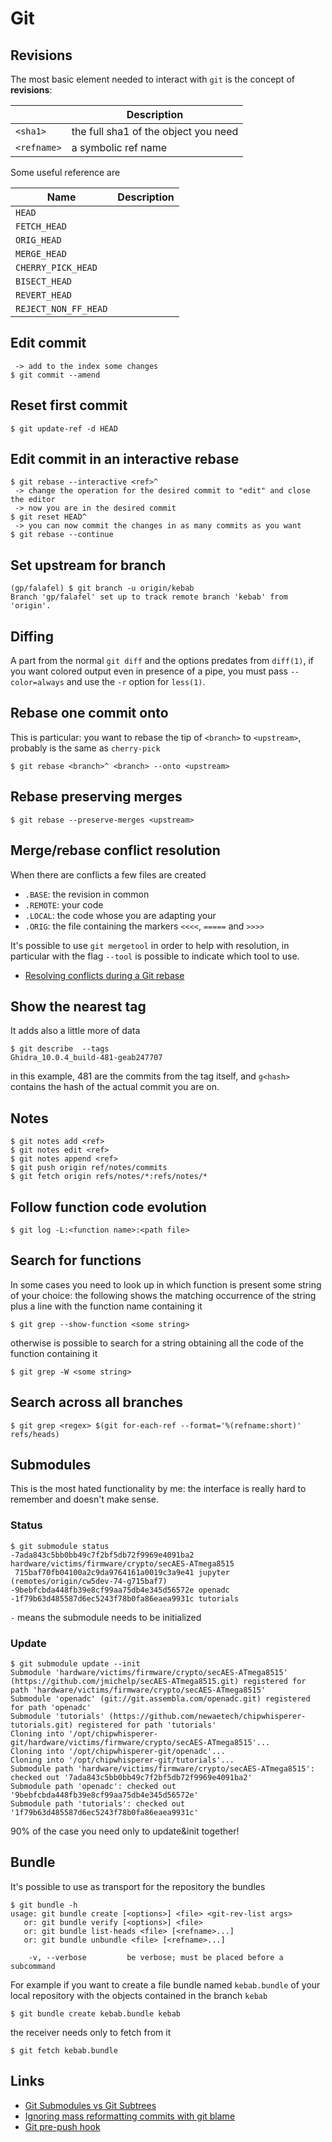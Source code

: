 # Git

## Revisions

The most basic element needed to interact with ``git`` is the concept of
**revisions**:

| | Description |
|-|-------------|
| ``<sha1>`` | the full sha1 of the object you need |
| ``<refname>`` | a symbolic ref name |


Some useful reference are

| Name | Description |
|------|-------------|
| ``HEAD`` | |
| ``FETCH_HEAD`` | |
| ``ORIG_HEAD`` | |
| ``MERGE_HEAD`` | |
| ``CHERRY_PICK_HEAD`` | |
| ``BISECT_HEAD`` | |
| ``REVERT_HEAD`` | |
| ``REJECT_NON_FF_HEAD`` | |

## Edit commit

```
 -> add to the index some changes
$ git commit --amend
```

## Reset first commit

```
$ git update-ref -d HEAD
```

## Edit commit in an interactive rebase

```
$ git rebase --interactive <ref>^
 -> change the operation for the desired commit to "edit" and close the editor
 -> now you are in the desired commit
$ git reset HEAD^
 -> you can now commit the changes in as many commits as you want
$ git rebase --continue
```

## Set upstream for branch

```
(gp/falafel) $ git branch -u origin/kebab
Branch 'gp/falafel' set up to track remote branch 'kebab' from 'origin'.
```

## Diffing

A part from the normal ``git diff`` and the options predates from ``diff(1)``,
if you want colored output even in presence of a pipe, you must pass
``--color=always`` and use the ``-r`` option for ``less(1)``.

## Rebase one commit onto

This is particular: you want to rebase the tip of ``<branch>`` to ``<upstream>``,
probably is the same as ``cherry-pick``

```
$ git rebase <branch>^ <branch> --onto <upstream>
```

## Rebase preserving merges

```
$ git rebase --preserve-merges <upstream>
```

## Merge/rebase conflict resolution

When there are conflicts a few files are created

 - ``.BASE``: the revision in common
 - ``.REMOTE``: your code
 - ``.LOCAL``: the code whose you are adapting your
 - ``.ORIG``: the file containing the markers ``<<<<``, ``=====`` and ``>>>>``

It's possible to use ``git mergetool`` in order to help with resolution, in particular
with the flag ``--tool`` is possible to indicate which tool to use.

 - [Resolving conflicts during a Git rebase](https://codeinthehole.com/guides/resolving-conflicts-during-a-git-rebase/)

## Show the nearest tag

It adds also a little more of data

```
$ git describe  --tags 
Ghidra_10.0.4_build-481-geab247707
```

in this example, 481 are the commits from the tag itself, and ``g<hash>``
contains the hash of the actual commit you are on.

## Notes

```
$ git notes add <ref>
$ git notes edit <ref>
$ git notes append <ref>
$ git push origin ref/notes/commits
$ git fetch origin refs/notes/*:refs/notes/*
```

## Follow function code evolution

```
$ git log -L:<function name>:<path file>
```

## Search for functions

In some cases you need to look up in which function is present
some string of your choice: the following shows the matching occurrence
of the string plus a line with the function name containing it

```
$ git grep --show-function <some string>
```

otherwise is possible to search for a string obtaining all the code
of the function containing it

```
$ git grep -W <some string>
```

## Search across all branches

```
$ git grep <regex> $(git for-each-ref --format='%(refname:short)' refs/heads)
```

## Submodules

This is the most hated functionality by me: the interface is really hard to remember
and doesn't make sense.

### Status

```
$ git submodule status
-7ada843c5bb0bb49c7f2bf5db72f9969e4091ba2 hardware/victims/firmware/crypto/secAES-ATmega8515
 715baf70fb04100a2c9da9764161a0019c3a9e41 jupyter (remotes/origin/cw5dev-74-g715baf7)
-9bebfcbda448fb39e8cf99aa75db4e345d56572e openadc
-1f79b63d485587d6ec5243f78b0fa86eaea9931c tutorials
```
``-`` means the submodule needs to be initialized

### Update

```
$ git submodule update --init
Submodule 'hardware/victims/firmware/crypto/secAES-ATmega8515' (https://github.com/jmichelp/secAES-ATmega8515.git) registered for path 'hardware/victims/firmware/crypto/secAES-ATmega8515'
Submodule 'openadc' (git://git.assembla.com/openadc.git) registered for path 'openadc'
Submodule 'tutorials' (https://github.com/newaetech/chipwhisperer-tutorials.git) registered for path 'tutorials'
Cloning into '/opt/chipwhisperer-git/hardware/victims/firmware/crypto/secAES-ATmega8515'...
Cloning into '/opt/chipwhisperer-git/openadc'...
Cloning into '/opt/chipwhisperer-git/tutorials'...
Submodule path 'hardware/victims/firmware/crypto/secAES-ATmega8515': checked out '7ada843c5bb0bb49c7f2bf5db72f9969e4091ba2'
Submodule path 'openadc': checked out '9bebfcbda448fb39e8cf99aa75db4e345d56572e'
Submodule path 'tutorials': checked out '1f79b63d485587d6ec5243f78b0fa86eaea9931c'
```

90% of the case you need only to update&init together!

## Bundle

It's possible to use as transport for the repository the bundles

```
$ git bundle -h
usage: git bundle create [<options>] <file> <git-rev-list args>
   or: git bundle verify [<options>] <file>
   or: git bundle list-heads <file> [<refname>...]
   or: git bundle unbundle <file> [<refname>...]

    -v, --verbose         be verbose; must be placed before a subcommand
```

For example if you want to create a file bundle named ``kebab.bundle`` of your local repository with the
objects contained in the branch ``kebab``

```
$ git bundle create kebab.bundle kebab
```

the receiver needs only to fetch from it

```
$ git fetch kebab.bundle
```

## Links

 - [Git Submodules vs Git Subtrees](https://codewinsarguments.co/2016/05/01/git-submodules-vs-git-subtrees/)
 - [Ignoring mass reformatting commits with git blame](https://akrabat.com/ignoring-revisions-with-git-blame/)
 - [Git pre-push hook](https://riptutorial.com/git/example/27005/git-pre-push-hook)

